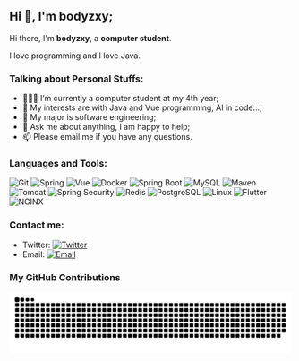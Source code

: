 ## Hi 👋, I'm bodyzxy;

Hi there, I'm **bodyzxy**, a **computer student**.

I love programming and I love Java.

### Talking about Personal Stuffs:

- 👨🏽‍💻 I’m currently a computer student at my 4th year;
- 🤔 My interests are with Java and Vue programming, AI in code...;
- 💼 My major is software engineering;
- 💬 Ask me about anything, I am happy to help;
- 📫 Please email me if you have any questions.

### Languages and Tools:

![Git](https://img.shields.io/badge/Git-F05032?style=flat-square&logo=Git&logoColor=white)
![Spring](https://img.shields.io/badge/Spring-6DB33F?style=flat-square&logo=Spring&logoColor=white)
![Vue](https://img.shields.io/badge/Vue-4FC08D?style=flat-square&logo=Vue.js&logoColor=white)
![Docker](https://img.shields.io/badge/Docker-2496ED?style=flat-square&logo=Docker&logoColor=white)
![Spring Boot](https://img.shields.io/badge/Spring_Boot-6DB33F?style=flat-square&logo=springboot&logoColor=white)
![MySQL](https://img.shields.io/badge/MySQL-4479A1?style=flat-square&logo=mysql&logoColor=white)
![Maven](https://img.shields.io/badge/Maven-C71A36?style=flat-square&logo=apachemaven&logoColor=white)
![Tomcat](https://img.shields.io/badge/Tomcat-F8DC75?style=flat-square&logo=apachetomcat&logoColor=white)
![Spring Security](https://img.shields.io/badge/Spring_Security-6DB33F?style=flat-square&logo=springsecurity&logoColor=white)
![Redis](https://img.shields.io/badge/Redis-FF4438?style=flat-square&logo=redis&logoColor=white)
![PostgreSQL](https://img.shields.io/badge/PostgreSQL-4169E1?style=flat-square&logo=postgresql&logoColor=white)
![Linux](https://img.shields.io/badge/Linux-FCC624?style=flat-square&logo=linux&logoColor=white)
![Flutter](https://img.shields.io/badge/Flutter-02569B?style=flat-square&logo=flutter&logoColor=white)
![NGINX](https://img.shields.io/badge/NGINX-009639?style=flat-square&logo=nginx&logoColor=white)

### Contact me:

- Twitter: [![Twitter](https://img.shields.io/badge/@ddg_hjhf-1DA1F2?style=flat-square&logo=twitter&logoColor=white)](https://x.com/ddg_hjhf)
- Email: [![Email](https://img.shields.io/badge/zhangxiangyong6@gmail.com-D14836?style=flat-square&logo=gmail&logoColor=white)](mailto:zhangxiangyong6@gmail.com)

### My GitHub Contributions

![](https://raw.githubusercontent.com/bodyzxy/bodyzxy/main/assets/github-contribution-grid-snake.svg)

